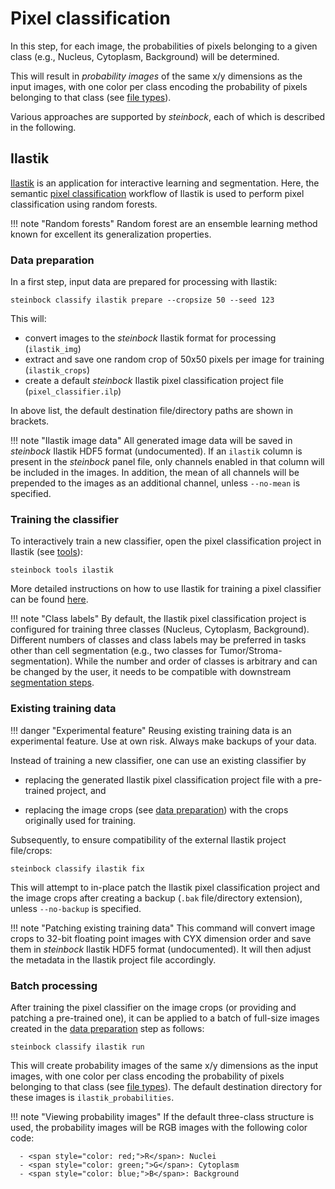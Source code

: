 # Pixel classification

In this step, for each image, the probabilities of pixels belonging to a given class (e.g., Nucleus, Cytoplasm, Background) will be determined.

This will result in *probability images* of the same x/y dimensions as the input images, with one color per class encoding the probability of pixels belonging to that class (see [file types](../specs/file-types.md#probabilities)).

Various approaches are supported by *steinbock*, each of which is described in the following.

## Ilastik

[Ilastik](https://www.ilastik.org) is an application for interactive learning and segmentation. Here, the semantic [pixel classification](https://www.ilastik.org/documentation/pixelclassification/pixelclassification) workflow of Ilastik is used to perform pixel classification using random forests.

!!! note "Random forests"
    Random forest are an ensemble learning method known for excellent its generalization properties.

### Data preparation

In a first step, input data are prepared for processing with Ilastik:

    steinbock classify ilastik prepare --cropsize 50 --seed 123

This will:

  - convert images to the *steinbock* Ilastik format for processing (`ilastik_img`)
  - extract and save one random crop of 50x50 pixels per image for training (`ilastik_crops`)
  - create a default *steinbock* Ilastik pixel classification project file (`pixel_classifier.ilp`)

In above list, the default destination file/directory paths are shown in brackets. 

!!! note "Ilastik image data"
    All generated image data will be saved in *steinbock* Ilastik HDF5 format (undocumented). If an `ilastik` column is present in the *steinbock* panel file, only channels enabled in that column will be included in the images. In addition, the mean of all channels will be prepended to the images as an additional channel, unless `--no-mean` is specified.

### Training the classifier

To interactively train a new classifier, open the pixel classification project in Ilastik (see [tools](tools.md#ilastik)):

    steinbock tools ilastik

More detailed instructions on how to use Ilastik for training a pixel classifier can be found [here](https://www.ilastik.org/documentation/pixelclassification/pixelclassification).

!!! note "Class labels"
    By default, the Ilastik pixel classification project is configured for training three classes (Nucleus, Cytoplasm, Background). Different numbers of classes and class labels may be preferred in tasks other than cell segmentation (e.g., two classes for Tumor/Stroma-segmentation). While the number and order of classes is arbitrary and can be changed by the user, it needs to be compatible with downstream [segmentation steps](segmentation.md).

### Existing training data

!!! danger "Experimental feature"
    Reusing existing training data is an experimental feature. Use at own risk. Always make backups of your data.

Instead of training a new classifier, one can use an existing classifier by

  - replacing the generated Ilastik pixel classification project file with a pre-trained project, and

  - replacing the image crops (see [data preparation](#data-preparation)) with the crops originally used for training.

Subsequently, to ensure compatibility of the external Ilastik project file/crops:

    steinbock classify ilastik fix

This will attempt to in-place patch the Ilastik pixel classification project and the image crops after creating a backup (`.bak` file/directory extension), unless `--no-backup` is specified.

!!! note "Patching existing training data"
    This command will convert image crops to 32-bit floating point images with CYX dimension order and save them in *steinbock* Ilastik HDF5 format (undocumented). It will then adjust the metadata in the Ilastik project file accordingly.

### Batch processing

After training the pixel classifier on the image crops (or providing and patching a pre-trained one), it can be applied to a batch of full-size images created in the [data preparation](#data-preparation) step as follows:

    steinbock classify ilastik run

This will create probability images of the same x/y dimensions as the input images, with one color per class encoding the probability of pixels belonging to that class (see [file types](../specs/file-types.md#probabilities)). The default destination directory for these images is `ilastik_probabilities`.

!!! note "Viewing probability images"
    If the default three-class structure is used, the probability images will be RGB images with the following color code:

      - <span style="color: red;">R</span>: Nuclei
      - <span style="color: green;">G</span>: Cytoplasm
      - <span style="color: blue;">B</span>: Background